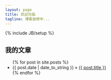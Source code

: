 ```yaml
---
layout: page
title: 欢迎光临
tagline: 博客装修中...
---
```

{% include JB/setup %}
 
## 我的文章

<ul class="posts">
  {% for post in site.posts %}
    <li><span>{{ post.date | date_to_string }}</span> &raquo; <a href="{{ BASE_PATH }}{{ post.url }}">{{ post.title }}</a></li>
  {% endfor %}
</ul>
